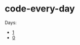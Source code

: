 # code-every-day

Days:

- [1](https://github.com/kccrtv/code-every-day/blob/main/log.md#day-1-april-7-2021)
- [0](https://github.com/kccrtv/code-every-day/blob/main/log.md#day-0-april-6-2021)
